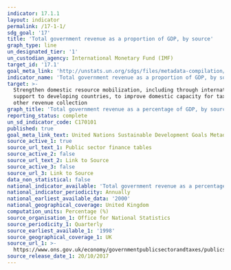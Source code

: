 ```yaml
---
indicator: 17.1.1
layout: indicator
permalink: /17-1-1/
sdg_goal: '17'
title: 'Total government revenue as a proportion of GDP, by source'
graph_type: line
un_designated_tier: '1'
un_custodian_agency: International Monetary Fund (IMF)
target_id: '17.1'
goal_meta_link: 'http://unstats.un.org/sdgs/files/metadata-compilation/Metadata-Goal-17.pdf'
indicator_name: 'Total government revenue as a proportion of GDP, by source'
target: >-
  Strengthen domestic resource mobilization, including through international
  support to developing countries, to improve domestic capacity for tax and
  other revenue collection
graph_title: 'Total government revenue as a percentage of GDP, by source'
reporting_status: complete
un_sd_indicator_code: C170101
published: true
goal_meta_link_text: United Nations Sustainable Development Goals Metadata Goal 17
source_active_1: true
source_url_text_1: Public sector finance tables
source_active_2: false
source_url_text_2: Link to Source
source_active_3: false
source_url_3: Link to Source
data_non_statistical: false
national_indicator_available: 'Total government revenue as a percentage of GDP, by source'
national_indicator_periodicity: Annually
national_earliest_available_data: '2000'
national_geographical_coverage: United Kingdom
computation_units: Percentage (%)
source_organisation_1: Office for National Statistics
source_periodicity_1: Quarterly
source_earliest_available_1: '1998'
source_geographical_coverage_1: UK
source_url_1: >-
  https://www.ons.gov.uk/economy/governmentpublicsectorandtaxes/publicsectorfinance/datasets/publicsectorfinancesappendixatables110
source_release_date_1: 20/10/2017
---
```



